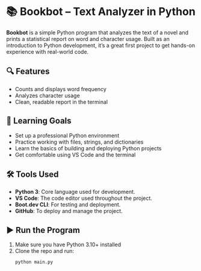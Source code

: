 # 📚 Bookbot – Text Analyzer in Python

**Bookbot** is a simple Python program that analyzes the text of a novel and prints a statistical report on word and character usage. Built as an introduction to Python development, it’s a great first project to get hands-on experience with real-world code.

## 🔍 Features
- Counts and displays word frequency
- Analyzes character usage
- Clean, readable report in the terminal

## 🎯 Learning Goals
- Set up a professional Python environment
- Practice working with files, strings, and dictionaries
- Learn the basics of building and deploying Python projects
- Get comfortable using VS Code and the terminal

## 🛠 Tools Used
- **Python 3**: Core language used for development.
- **VS Code**: The code editor used throughout the project.
- **Boot.dev CLI**: For testing and deployment.
- **GitHub**: To deploy and manage the project.

## ▶️ Run the Program
1. Make sure you have Python 3.10+ installed
2. Clone the repo and run:
   ```bash
   python main.py
